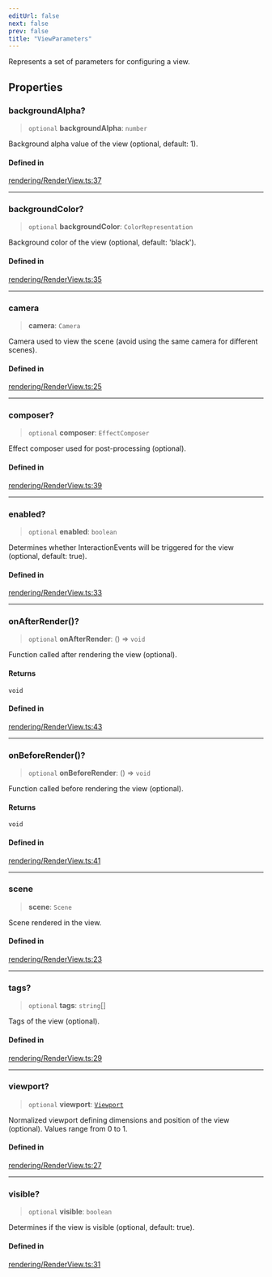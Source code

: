 ```yaml
---
editUrl: false
next: false
prev: false
title: "ViewParameters"
---
```


Represents a set of parameters for configuring a view.

## Properties

### backgroundAlpha?

> `optional` **backgroundAlpha**: `number`

Background alpha value of the view (optional, default: 1).

#### Defined in

[rendering/RenderView.ts:37](https://github.com/luigidenora/three.ez/blob/57bd50835d7b63a4eed7f77bf46f98834d85a05c/src/rendering/RenderView.ts#L37)

***

### backgroundColor?

> `optional` **backgroundColor**: `ColorRepresentation`

Background color of the view (optional, default: 'black').

#### Defined in

[rendering/RenderView.ts:35](https://github.com/luigidenora/three.ez/blob/57bd50835d7b63a4eed7f77bf46f98834d85a05c/src/rendering/RenderView.ts#L35)

***

### camera

> **camera**: `Camera`

Camera used to view the scene (avoid using the same camera for different scenes).

#### Defined in

[rendering/RenderView.ts:25](https://github.com/luigidenora/three.ez/blob/57bd50835d7b63a4eed7f77bf46f98834d85a05c/src/rendering/RenderView.ts#L25)

***

### composer?

> `optional` **composer**: `EffectComposer`

Effect composer used for post-processing (optional).

#### Defined in

[rendering/RenderView.ts:39](https://github.com/luigidenora/three.ez/blob/57bd50835d7b63a4eed7f77bf46f98834d85a05c/src/rendering/RenderView.ts#L39)

***

### enabled?

> `optional` **enabled**: `boolean`

Determines whether InteractionEvents will be triggered for the view (optional, default: true).

#### Defined in

[rendering/RenderView.ts:33](https://github.com/luigidenora/three.ez/blob/57bd50835d7b63a4eed7f77bf46f98834d85a05c/src/rendering/RenderView.ts#L33)

***

### onAfterRender()?

> `optional` **onAfterRender**: () => `void`

Function called after rendering the view (optional).

#### Returns

`void`

#### Defined in

[rendering/RenderView.ts:43](https://github.com/luigidenora/three.ez/blob/57bd50835d7b63a4eed7f77bf46f98834d85a05c/src/rendering/RenderView.ts#L43)

***

### onBeforeRender()?

> `optional` **onBeforeRender**: () => `void`

Function called before rendering the view (optional).

#### Returns

`void`

#### Defined in

[rendering/RenderView.ts:41](https://github.com/luigidenora/three.ez/blob/57bd50835d7b63a4eed7f77bf46f98834d85a05c/src/rendering/RenderView.ts#L41)

***

### scene

> **scene**: `Scene`

Scene rendered in the view.

#### Defined in

[rendering/RenderView.ts:23](https://github.com/luigidenora/three.ez/blob/57bd50835d7b63a4eed7f77bf46f98834d85a05c/src/rendering/RenderView.ts#L23)

***

### tags?

> `optional` **tags**: `string`[]

Tags of the view (optional).

#### Defined in

[rendering/RenderView.ts:29](https://github.com/luigidenora/three.ez/blob/57bd50835d7b63a4eed7f77bf46f98834d85a05c/src/rendering/RenderView.ts#L29)

***

### viewport?

> `optional` **viewport**: [`Viewport`](/three.ez/api/interfaces/viewport/)

Normalized viewport defining dimensions and position of the view (optional). Values range from 0 to 1.

#### Defined in

[rendering/RenderView.ts:27](https://github.com/luigidenora/three.ez/blob/57bd50835d7b63a4eed7f77bf46f98834d85a05c/src/rendering/RenderView.ts#L27)

***

### visible?

> `optional` **visible**: `boolean`

Determines if the view is visible (optional, default: true).

#### Defined in

[rendering/RenderView.ts:31](https://github.com/luigidenora/three.ez/blob/57bd50835d7b63a4eed7f77bf46f98834d85a05c/src/rendering/RenderView.ts#L31)
